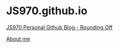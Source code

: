 # JS970.github.io
[JS970 Personal Github Blog - Rounding Off](https://js970.github.io/)

[About me](https://js970.github.io/about/)
